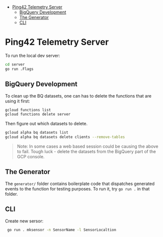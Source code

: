 - [Ping42 Telemetry Server](#ping42-telemetry-server)
  - [BigQuery Development](#bigquery-development)
  - [The Generator](#the-generator)
  - [CLI](#cli)

# Ping42 Telemetry Server

To run the local dev server:

```bash
cd server
go run .Flags
```

## BigQuery Development

To clean up the BQ datasets, one can has to delete the functions that are using it first:

```bash
gcloud functions list
gcloud functions delete server
```

Then figure out which datasets to delete.

```bash
gcloud alpha bq datasets list
gcloud alpha bq datasets delete clients --remove-tables
```

> Note: In some cases a web based session could be causing the above to fail. Tough luck - delete the datasets from the BigQuery part of the GCP console.

## The Generator

The `generator/` folder contains boilerplate code that dispatches generated events to the function for testing purposes. To run it, try `go run .` in that folder.


## CLI

Create new sersor:

```bash
 go run . mksensor -n SensorName -l SensorLocaltion
```